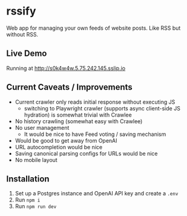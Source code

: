 # rssify

Web app for managing your own feeds of website posts. Like RSS but without RSS.

## Live Demo
Running at http://s0k4w4w.5.75.242.145.sslip.io

## Current Caveats / Improvements
- Current crawler only reads initial response without executing JS
  - switching to Playwright crawler (supports async client-side JS hydration) is somewhat trivial with Crawlee
- No history crawling
(somewhat easy with Crawlee)
- No user management 
  - It would be nice to have Feed voting / saving mechanism
- Would be good to get away from OpenAI
- URL autocompletion would be nice
- Saving canonical parsing configs for URLs would be nice
- No mobile layout

## Installation
1. Set up a Postgres instance and OpenAI API key and create a `.env`
2. Run `npm i`
3. Run `npm run dev`
